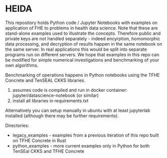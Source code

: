 # HEIDA

This repository holds Python code / Jupyter Notebooks with examples on application of FHE to problems in health data science. Note that these are stand-alone examples used to illustrate the concepts. Therefore public and private keys are not handled separately - indeed encyrption, homomorphic data processing, and decryption of results happen in the same notebook on the same server. In real applications this would be split into separate programs run on different servers. We hope that examples in this repo can be modified for simple numerical investigations and benchmarking of your own algorithms.

Benchmarking of operations happens in Python notebooks using the TFHE Concrete and TenSEAL CKKS libraries.

1. assumes code is compiled and run in docker container: jupyter/datascience-notebook (or similar)
2. install all libraries in requirements.txt

Alternatively you can setup manually in ubuntu with at least jupyterlab installed (although there may be further requirements).

Directories:
- legacy_examples - examples from a previous iteration of this repo built on TFHE Concrete in Rust
- python_examples - more current examples only in Python for both TenSEal CKKS and TFHE Concrete
